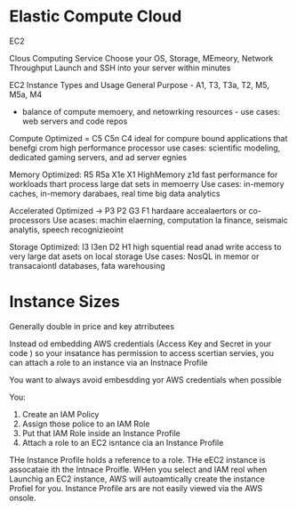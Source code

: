 # Elastic Compute Cloud
EC2

Clous Computing Service
Choose your OS, Storage, MEmeory, Network Throughput
Launch and SSH into your server within minutes

EC2 Instance Types and Usage
General Purpose - A1, T3, T3a, T2, M5, M5a, M4
- balance of compute memoery, and netowrking resources - use cases: web servers and code repos

Compute Optimized = C5 C5n C4
ideal for compure bound applications that benefgi crom high performance processor
use cases: scientific modeling, dedicated gaming servers, and ad server egnies

Memory Optimized: R5 R5a X1e X1 HighMemory z1d
fast performance for workloads thart process large dat sets in memoerry
Use cases: in-memory caches, in-memory darabaes, real time big data analytics

Accelerated Optimized -> P3 P2 G3 F1
hardaare accealaertors or co-processors
Use acases: machin elaerning, computation la finance, seismaic analytis, speech recognizieoint

Storage Optimized: I3 I3en D2 H1
high squential read anad write access to very large dat asets on local storage
Use cases: NosQL in memor  or transacaiontl databases, fata warehousing

# Instance Sizes
Generally double in price and key atrributees


Instead od embedding AWS credentials (Access Key and Secret in your code ) so your insatance has permission to access scertian servies, you can attach a role to an instance via an Instnace Profile

You want to always avoid embesdding yor AWS credentials when possible

You:
1. Create an IAM Policy
2. Assign those police to an IAM Role
3. Put that IAM Role inside an Instance Profile
4. Attach a role to an EC2 isntance cia an Instance Profile

THe Instance Profile holds a reference to a role. THe eEC2 instance is assocataie ith the Intnace Proifle. WHen you select and IAM reol when Launchig an EC2 instance, AWS will autoamtically create the instance Profiel for you. Instance Profile ars are not easily viewed via the AWS onsole.

